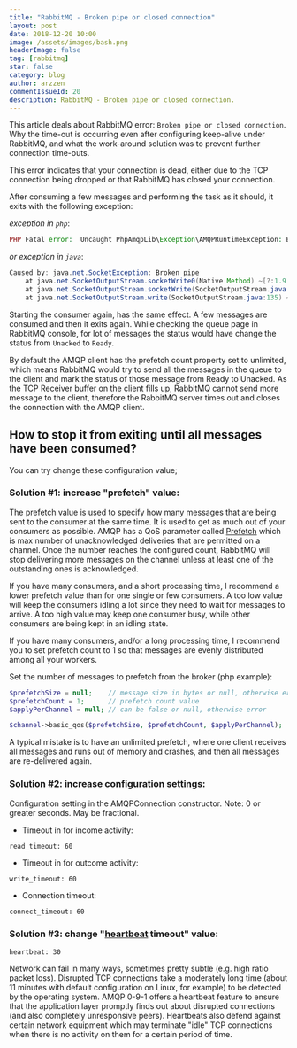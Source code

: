 ```yaml
---
title: "RabbitMQ - Broken pipe or closed connection"
layout: post
date: 2018-12-20 10:00
image: /assets/images/bash.png
headerImage: false
tag: [rabbitmq]
star: false
category: blog
author: arzzen
commentIssueId: 20
description: RabbitMQ - Broken pipe or closed connection.
---
```


This article deals about RabbitMQ error: `Broken pipe or closed connection`.
Why the time-out is occurring even after configuring keep-alive under RabbitMQ, 
and what the work-around solution was to prevent further connection time-outs. 

This error indicates that your connection is dead, 
either due to the TCP connection being dropped or that RabbitMQ has closed your connection. 

After consuming a few messages and performing the task as it should, it exits with the following exception:

_exception in `php`_:
```php
PHP Fatal error:  Uncaught PhpAmqpLib\Exception\AMQPRuntimeException: Broken pipe or closed connection in /var/www/vendor/php-amqplib/php-amqplib/PhpAmqpLib/Wire/IO/StreamIO.php:207
```

_or exception in `java`_:
```java
Caused by: java.net.SocketException: Broken pipe
    at java.net.SocketOutputStream.socketWrite0(Native Method) ~[?:1.9.0_24]
    at java.net.SocketOutputStream.socketWrite(SocketOutputStream.java:109) ~[?:1.9.0_31]
    at java.net.SocketOutputStream.write(SocketOutputStream.java:135) ~[?:1.9.0_34]
```

Starting the consumer again, has the same effect. A few messages are consumed and then it exits again.
While checking the queue page in RabbitMQ console, for lot of messages the status would have change the status from `Unacked` to `Ready`.

By default the AMQP client has the prefetch count property set to unlimited, 
which means RabbitMQ would try to send all the messages in the queue to the client and mark the status of those message from Ready to Unacked.
As the TCP Receiver buffer on the client fills up, RabbitMQ cannot send more message to the client, 
therefore the RabbitMQ server times out and closes the connection with the AMQP client. 

## How to stop it from exiting until all messages have been consumed?

You can try change these configuration value;

### Solution #1: increase "prefetch" value:

The prefetch value is used to specify how many messages that are being sent to the consumer at the same time. 
It is used to get as much out of your consumers as possible. 
AMQP has a QoS parameter called [Prefetch](https://www.rabbitmq.com/consumer-prefetch.html) which is max number of unacknowledged 
deliveries that are permitted on a channel. Once the number reaches the configured count, 
RabbitMQ will stop delivering more messages on the channel unless at least one of the outstanding ones is acknowledged.

If you have many consumers, and a short processing time, I recommend a lower prefetch value than for one single or few consumers. 
A too low value will keep the consumers idling a lot since they need to wait for messages to arrive. 
A too high value may keep one consumer busy, while other consumers are being kept in an idling state.

If you have many consumers, and/or a long processing time, I recommend you to set prefetch count to 1 so that messages are 
evenly distributed among all your workers. 

Set the number of messages to prefetch from the broker (php example):
```php
$prefetchSize = null;    // message size in bytes or null, otherwise error
$prefetchCount = 1;      // prefetch count value
$applyPerChannel = null; // can be false or null, otherwise error

$channel->basic_qos($prefetchSize, $prefetchCount, $applyPerChannel);
```
A typical mistake is to have an unlimited prefetch, where one client receives all messages and runs out of memory and crashes, and then all messages are re-delivered again. 

### Solution #2: increase configuration settings:

Configuration setting in the AMQPConnection constructor. 
Note: 0 or greater seconds. May be fractional.

- Timeout in for income activity:
```
read_timeout: 60
```

- Timeout in for outcome activity:
```
write_timeout: 60
```

- Connection timeout:
```
connect_timeout: 60
```

### Solution #3: change "[heartbeat](https://www.rabbitmq.com/heartbeats.html) timeout" value:

```
heartbeat: 30
```

Network can fail in many ways, sometimes pretty subtle (e.g. high ratio packet loss). 
Disrupted TCP connections take a moderately long time (about 11 minutes with default configuration on Linux, 
for example) to be detected by the operating system. AMQP 0-9-1 offers a heartbeat feature to ensure that the 
application layer promptly finds out about disrupted connections (and also completely unresponsive peers). 
Heartbeats also defend against certain network equipment which may terminate "idle" TCP connections when there is no 
activity on them for a certain period of time. 
